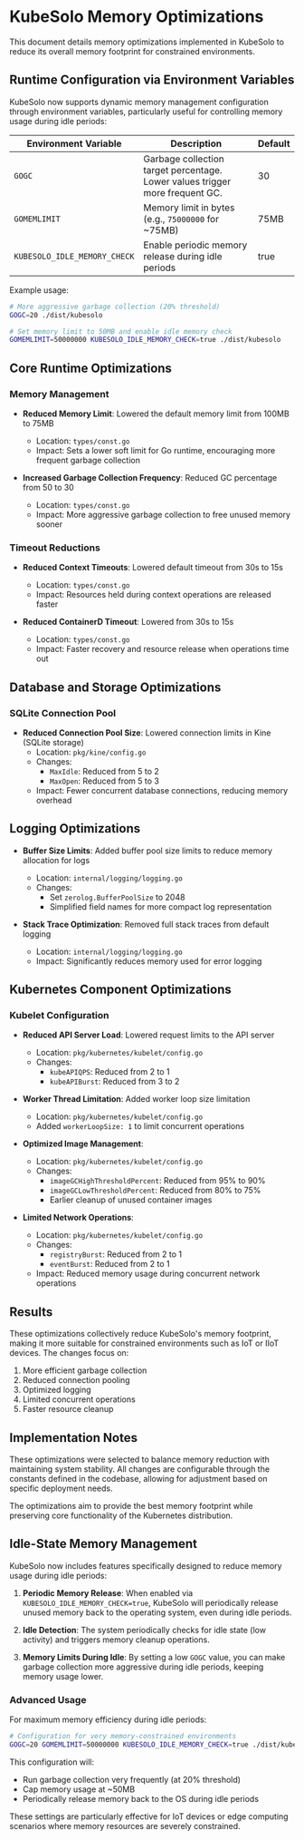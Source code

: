 # KubeSolo Memory Optimizations

This document details memory optimizations implemented in KubeSolo to reduce its overall memory footprint for constrained environments.

## Runtime Configuration via Environment Variables

KubeSolo now supports dynamic memory management configuration through environment variables, particularly useful for controlling memory usage during idle periods:

| Environment Variable | Description | Default |
|---------------------|-------------|---------|
| `GOGC` | Garbage collection target percentage. Lower values trigger more frequent GC. | 30 |
| `GOMEMLIMIT` | Memory limit in bytes (e.g., `75000000` for ~75MB) | 75MB |
| `KUBESOLO_IDLE_MEMORY_CHECK` | Enable periodic memory release during idle periods | true |

Example usage:
```bash
# More aggressive garbage collection (20% threshold)
GOGC=20 ./dist/kubesolo

# Set memory limit to 50MB and enable idle memory check
GOMEMLIMIT=50000000 KUBESOLO_IDLE_MEMORY_CHECK=true ./dist/kubesolo
```

## Core Runtime Optimizations

### Memory Management

- **Reduced Memory Limit**: Lowered the default memory limit from 100MB to 75MB
  - Location: `types/const.go`
  - Impact: Sets a lower soft limit for Go runtime, encouraging more frequent garbage collection

- **Increased Garbage Collection Frequency**: Reduced GC percentage from 50 to 30
  - Location: `types/const.go`
  - Impact: More aggressive garbage collection to free unused memory sooner

### Timeout Reductions

- **Reduced Context Timeouts**: Lowered default timeout from 30s to 15s
  - Location: `types/const.go`
  - Impact: Resources held during context operations are released faster

- **Reduced ContainerD Timeout**: Lowered from 30s to 15s
  - Location: `types/const.go`
  - Impact: Faster recovery and resource release when operations time out

## Database and Storage Optimizations

### SQLite Connection Pool

- **Reduced Connection Pool Size**: Lowered connection limits in Kine (SQLite storage)
  - Location: `pkg/kine/config.go`
  - Changes:
    - `MaxIdle`: Reduced from 5 to 2
    - `MaxOpen`: Reduced from 5 to 3
  - Impact: Fewer concurrent database connections, reducing memory overhead

## Logging Optimizations

- **Buffer Size Limits**: Added buffer pool size limits to reduce memory allocation for logs
  - Location: `internal/logging/logging.go`
  - Changes:
    - Set `zerolog.BufferPoolSize` to 2048
    - Simplified field names for more compact log representation

- **Stack Trace Optimization**: Removed full stack traces from default logging
  - Location: `internal/logging/logging.go`
  - Impact: Significantly reduces memory used for error logging

## Kubernetes Component Optimizations

### Kubelet Configuration

- **Reduced API Server Load**: Lowered request limits to the API server
  - Location: `pkg/kubernetes/kubelet/config.go`
  - Changes:
    - `kubeAPIQPS`: Reduced from 2 to 1
    - `kubeAPIBurst`: Reduced from 3 to 2

- **Worker Thread Limitation**: Added worker loop size limitation
  - Location: `pkg/kubernetes/kubelet/config.go`
  - Added `workerLoopSize: 1` to limit concurrent operations

- **Optimized Image Management**:
  - Location: `pkg/kubernetes/kubelet/config.go`
  - Changes:
    - `imageGCHighThresholdPercent`: Reduced from 95% to 90%
    - `imageGCLowThresholdPercent`: Reduced from 80% to 75%
    - Earlier cleanup of unused container images

- **Limited Network Operations**:
  - Location: `pkg/kubernetes/kubelet/config.go`
  - Changes:
    - `registryBurst`: Reduced from 2 to 1
    - `eventBurst`: Reduced from 2 to 1
  - Impact: Reduced memory usage during concurrent network operations

## Results

These optimizations collectively reduce KubeSolo's memory footprint, making it more suitable for constrained environments such as IoT or IIoT devices. The changes focus on:

1. More efficient garbage collection
2. Reduced connection pooling
3. Optimized logging
4. Limited concurrent operations
5. Faster resource cleanup

## Implementation Notes

These optimizations were selected to balance memory reduction with maintaining system stability. All changes are configurable through the constants defined in the codebase, allowing for adjustment based on specific deployment needs.

The optimizations aim to provide the best memory footprint while preserving core functionality of the Kubernetes distribution.

## Idle-State Memory Management

KubeSolo now includes features specifically designed to reduce memory usage during idle periods:

1. **Periodic Memory Release**: When enabled via `KUBESOLO_IDLE_MEMORY_CHECK=true`, KubeSolo will periodically release unused memory back to the operating system, even during idle periods.

2. **Idle Detection**: The system periodically checks for idle state (low activity) and triggers memory cleanup operations.

3. **Memory Limits During Idle**: By setting a low `GOGC` value, you can make garbage collection more aggressive during idle periods, keeping memory usage lower.

### Advanced Usage

For maximum memory efficiency during idle periods:

```bash
# Configuration for very memory-constrained environments
GOGC=20 GOMEMLIMIT=50000000 KUBESOLO_IDLE_MEMORY_CHECK=true ./dist/kubesolo
```

This configuration will:
- Run garbage collection very frequently (at 20% threshold)
- Cap memory usage at ~50MB
- Periodically release memory back to the OS during idle periods

These settings are particularly effective for IoT devices or edge computing scenarios where memory resources are severely constrained.